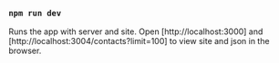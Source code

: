 ### `npm run dev`

Runs the app with server and site.
Open [http://localhost:3000] and [http://localhost:3004/contacts?limit=100] to view site and json in the browser.
